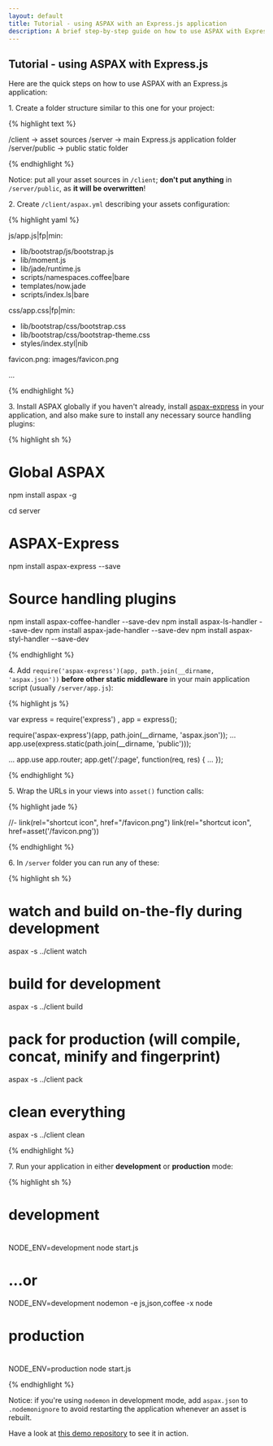 ```yaml
---
layout: default
title: Tutorial - using ASPAX with an Express.js application
description: A brief step-by-step guide on how to use ASPAX with Express.js
---
```

## Tutorial - using ASPAX with Express.js
Here are the quick steps on how to use ASPAX with an Express.js application:

1\. Create a folder structure similar to this one for your project:

{% highlight text %}

/client         -> asset sources
/server         -> main Express.js application folder
/server/public  -> public static folder

{% endhighlight %}

Notice: put all your asset sources in `/client`; **don't put anything** in `/server/public`, as **it will be overwritten**!

2\. Create `/client/aspax.yml` describing your assets configuration:

{% highlight yaml %}

js/app.js|fp|min:
  - lib/bootstrap/js/bootstrap.js
  - lib/moment.js
  - lib/jade/runtime.js
  - scripts/namespaces.coffee|bare
  - templates/now.jade
  - scripts/index.ls|bare

css/app.css|fp|min:
  - lib/bootstrap/css/bootstrap.css
  - lib/bootstrap/css/bootstrap-theme.css
  - styles/index.styl|nib

favicon.png: images/favicon.png

...

{% endhighlight %}

3\. Install ASPAX globally if you haven't already, install [aspax-express](https://github.com/icflorescu/aspax-express) in your application, and also make sure to install any necessary source handling plugins:

{% highlight sh %}

# Global ASPAX
npm install aspax -g

cd server

# ASPAX-Express
npm install aspax-express --save

# Source handling plugins
npm install aspax-coffee-handler --save-dev
npm install aspax-ls-handler --save-dev
npm install aspax-jade-handler --save-dev
npm install aspax-styl-handler --save-dev

{% endhighlight %}

4\. Add `require('aspax-express')(app, path.join(__dirname, 'aspax.json'))` **before other static middleware** in your main application script (usually `/server/app.js`):

{% highlight js %}

var express = require('express')
  , app = express();

require('aspax-express')(app, path.join(__dirname, 'aspax.json'));
...
app.use(express.static(path.join(__dirname, 'public')));

...
app.use app.router;
app.get('/:page', function(req, res) {
...
});

{% endhighlight %}

5\. Wrap the URLs in your views into `asset()` function calls:

{% highlight jade %}

//- link(rel="shortcut icon", href="/favicon.png")
link(rel="shortcut icon", href=asset('/favicon.png'))

{% endhighlight %}

6\. In `/server` folder you can run any of these:

{% highlight sh %}

# watch and build on-the-fly during development
aspax -s ../client watch

# build for development
aspax -s ../client build

# pack for production (will compile, concat, minify and fingerprint)
aspax -s ../client pack

# clean everything
aspax -s ../client clean

{% endhighlight %}

7\. Run your application in either **development** or **production** mode:

{% highlight sh %}

# development
#
NODE_ENV=development node start.js
# ...or
NODE_ENV=development nodemon -e js,json,coffee -x node

# production
#
NODE_ENV=production node start.js

{% endhighlight %}

Notice: if you're using `nodemon` in development mode, add `aspax.json` to `.nodemonignore` to avoid restarting the application whenever an asset is rebuilt.

Have a look at [this demo repository](https://github.com/icflorescu/aspax-demo) to see it in action.
